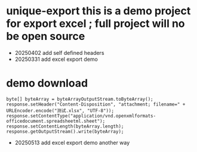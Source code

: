 # unique-export  this is a demo project for export excel ; full project will no be open source

* 20250402 add self defined headers
* 20250331 add excel export demo

# demo download 
``
   byte[] byteArray = byteArrayOutputStream.toByteArray();
   response.setHeader("Content-Disposition", "attachment; filename=" + URLEncoder.encode("测试.xlsx", "UTF-8"));
   response.setContentType("application/vnd.openxmlformats-officedocument.spreadsheetml.sheet");
   response.setContentLength(byteArray.length);
   response.getOutputStream().write(byteArray);
``

* 20250513 add excel export demo  another way
